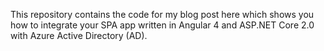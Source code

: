 This repository contains the code for my blog post here which shows you how to integrate your SPA app written in Angular 4 and ASP.NET Core 2.0 with Azure Active Directory (AD).